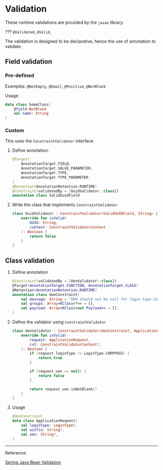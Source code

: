 # Validation

These runtime validations are provided by the `javax` library.

??? `@Validated`, `@Valid`, 

The validation is designed to be declarative, hence the use of annotation to validate.

## Field validation

### Pre-defined
    
Examples: `@NotEmpty`, `@Email`, `@Positive`, `@NotBlank`

Usage:

```kotlin
data class SomeClass(
    @field:NotBlank
    val name: String
)
```

### Custom

This uses the `ConstraintValidator` interface.
    
1. Define annotation.

    ```kotlin
    @Target(
        AnnotationTarget.FIELD,
        AnnotationTarget.VALUE_PARAMETER,
        AnnotationTarget.TYPE,
        AnnotationTarget.TYPE_PARAMETER
    )
    @Retention(AnnotationRetention.RUNTIME)
    @Constraint(validatedBy = [UuidValidator::class])
    annotation class ValidUuidField
    ```

2. Write the class that implements `ConstraintValidator`

    ```kotlin
    class UuidValidator : ConstraintValidator<ValidUUIDField, String> {
        override fun isValid(
            UUID: String,
            context: ConstraintValidatorContext
        ): Boolean {
            return false
        }
    }
    ```


## Class validation

1. Define annotation

    ```kotlin
    @Constraint(validatedBy = [UenValidator::class])
    @Target(AnnotationTarget.FUNCTION, AnnotationTarget.CLASS)
    @Retention(AnnotationRetention.RUNTIME)
    annotation class UenConstraint(
        val message: String = "UEN should not be null for login type CorpPass",
        val groups: Array<KClass<*>> = [],
        val payload: Array<KClass<out Payload>> = [],
    )
    ```

2. Define the validator using `ConstraintValidator`
    
    ```kotlin
    class UenValidator : ConstraintValidator<UenConstraint, ApplicationRequest> {
        override fun isValid(
            request: ApplicationRequest,
            cxt: ConstraintValidatorContext?,
        ): Boolean {
            if (request.loginType != LoginType.CORPPASS) {
                return true
            }
    
            if (request.uen == null) {
                return false
            }
    
            return request.uen.isNotBlank()
        }
    }
    ```

3. Usage

    ```kotlin
    @UenConstraint
    data class ApplicationRequest(
        val loginType: LoginType?,
        val uinfin: String?,
        val uen: String?,
    )
    ```

---

Reference:

[Spring Java Bean Validation](https://docs.spring.io/spring-framework/reference/core/validation/beanvalidation.html)
